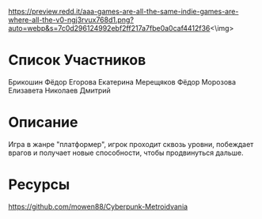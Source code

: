 <img>https://preview.redd.it/aaa-games-are-all-the-same-indie-games-are-where-all-the-v0-ngj3rvux768d1.png?auto=webp&s=7c0d296124992ebf2ff217a7fbe0a0caf4412f36<\img>
# Список Участников
Брикошин Фёдор
Егорова Екатерина
Мерещяков Фёдор
Морозова Елизавета
Николаев Дмитрий
# Описание
Игра в жанре "платформер", игрок проходит сквозь уровни, побеждает врагов и получает новые способности, чтобы продвинуться дальше.
# Ресурсы
https://github.com/mowen88/Cyberpunk-Metroidvania
